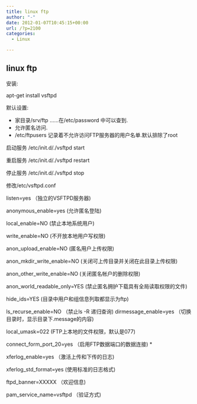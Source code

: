 ```yaml
---
title: linux ftp
author: "-"
date: 2012-01-07T10:45:15+00:00
url: /?p=2100
categories:
  - Linux

---
```

## linux ftp
安装:

apt-get install vsftpd

默认设置:

  * 家目录/srv/ftp ......在/etc/password 中可以查到.
  * 允许匿名访问.
  * /etc/ftpusers 记录着不允许访问FTP服务器的用户名单.默认排除了root

启动服务 /etc/init.d/./vsftpd start

重启服务 /etc/init.d/./vsftpd restart

停止服务 /etc/init.d/./vsftpd stop


修改/etc/vsftpd.conf


listen=yes （独立的VSFTPD服务器) 


anonymous_enable=yes (允许匿名登陆)


local_enable=NO (禁止本地系统用户)


write_enable=NO (不开放本地用户写权限)


anon_upload_enable=NO (匿名用户上传权限)


anon_mkdir_write_enable=NO (关闭可上传目录并关闭在此目录上传权限)


anon_other_write_enable=NO (关闭匿名帐户的删除权限)


anon_world_readable_only=YES (禁止匿名拥护下载具有全局读取权限的文件)


hide_ids=YES (目录中用户和组信息列取都显示为ftp)


ls_recurse_enable=NO （禁止ls -R 递归查询) 
dirmessage_enable=yes （切换目录时，显示目录下.message的内容) 


local_umask=022 (FTP上本地的文件权限，默认是077)


connect_form_port_20=yes （启用FTP数据端口的数据连接) *


xferlog_enable=yes （激活上传和下传的日志) 


xferlog_std_format=yes (使用标准的日志格式)


ftpd_banner=XXXXX （欢迎信息) 


pam_service_name=vsftpd （验证方式) 

